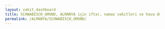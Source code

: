 ```yaml
---
layout: vakit_dashboard
title: SCHWABISCH_GMUND, ALMANYA için iftar, namaz vakitleri ve hava durumu - ilçe/eyalet seç
permalink: /ALMANYA/SCHWABISCH_GMUND/
---
```


<script type="text/javascript">
  var GLOBAL_COUNTRY = 'ALMANYA';
  var GLOBAL_CITY = 'SCHWABISCH_GMUND';
  var GLOBAL_STATE = '';
  var lat = 72;
  var lon = 21;
</script>
